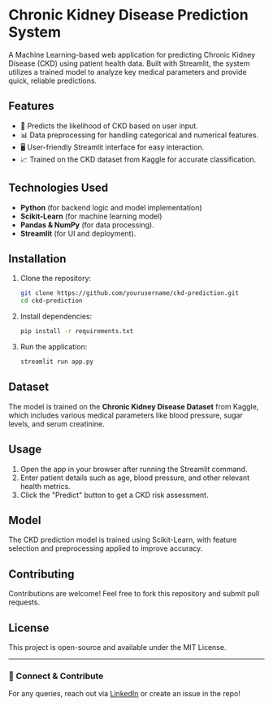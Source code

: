 # Chronic Kidney Disease Prediction System

A Machine Learning-based web application for predicting Chronic Kidney Disease (CKD) using patient health data. Built with Streamlit, the system utilizes a trained model to analyze key medical parameters and provide quick, reliable predictions.

## Features
- 🏥 Predicts the likelihood of CKD based on user input.
- 📊 Data preprocessing for handling categorical and numerical features.
- 🖥️ User-friendly Streamlit interface for easy interaction.
- 📈 Trained on the CKD dataset from Kaggle for accurate classification.

## Technologies Used
- **Python** (for backend logic and model implementation)
- **Scikit-Learn** (for machine learning model)
- **Pandas & NumPy** (for data processing).
- **Streamlit** (for UI and deployment).

## Installation
1. Clone the repository:
   ```sh
   git clone https://github.com/yourusername/ckd-prediction.git
   cd ckd-prediction
   ```
2. Install dependencies:
   ```sh
   pip install -r requirements.txt
   ```
3. Run the application:
   ```sh
   streamlit run app.py
   ```

## Dataset
The model is trained on the **Chronic Kidney Disease Dataset** from Kaggle, which includes various medical parameters like blood pressure, sugar levels, and serum creatinine.

## Usage
1. Open the app in your browser after running the Streamlit command.
2. Enter patient details such as age, blood pressure, and other relevant health metrics.
3. Click the "Predict" button to get a CKD risk assessment.

## Model
The CKD prediction model is trained using Scikit-Learn, with feature selection and preprocessing applied to improve accuracy.

## Contributing
Contributions are welcome! Feel free to fork this repository and submit pull requests.

## License
This project is open-source and available under the MIT License.

---
### 🚀 Connect & Contribute
For any queries, reach out via [LinkedIn](https://linkedin.com/in/yourprofile) or create an issue in the repo!


